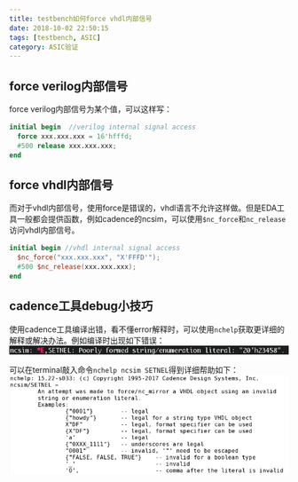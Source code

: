 ```yaml
---
title: testbench如何force vhdl内部信号
date: 2018-10-02 22:50:15
tags: [testbench, ASIC]
category: ASIC验证
---
```


## force verilog内部信号

force verilog内部信号为某个值，可以这样写：

```verilog
initial begin  //verilog internal signal access
  force xxx.xxx.xxx = 16'hfffd;
  #500 release xxx.xxx.xxx;
end
```

## force vhdl内部信号

而对于vhdl内部信号，使用force是错误的，vhdl语言不允许这样做。但是EDA工具一般都会提供函数，例如cadence的ncsim，可以使用`$nc_force`和`nc_release`访问vhdl内部信号。
```verilog
initial begin //vhdl internal signal access
  $nc_force("xxx.xxx.xxx", "X'FFFD'");
  #500 $nc_release(xxx.xxx.xxx);
end
```

<!-- more -->

## cadence工具debug小技巧
使用cadence工具编译出错，看不懂error解释时，可以使用`nchelp`获取更详细的解释或解决办法。例如编译时出现如下错误：
![irun SETNEL error](assets/markdown-img-paste-20180922183151480.png)

可以在terminal敲入命令`nchelp ncsim SETNEL`得到详细帮助如下：
![irun SETNEL solution](assets/markdown-img-paste-20180922183435465.png)
